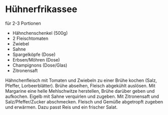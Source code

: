 # Hühnerfrikassee

für 2-3 Portionen

* Hähnchenschenkel (500g)
* 2 Fleischtomaten
* Zwiebel
* Sahne
* Spargelköpfe (Dose)
* Erbsen/Möhren (Dose)
* Champignons (Dose/Glas)
* Zitronensaft

Hähnchenfleisch mit Tomaten und Zwiebeln zu einer Brühe kochen (Salz, Pfeffer, Lorbeerblätter). Brühe abseihen,
Fleisch abgekühlt auslösen. Mit Margarine eine helle Mehlschwitze herstellen, Brühe darüber geben und aufkochen.
Eigelb mit Sahne verquirlen und zugeben. Mit Zitronensaft und Salz/Pfeffer/Zucker abschmecken. Fleisch und Gemüße
abgetropft zugeben und erwärmen. Dazu passt Reis und ein frischer Salat. 
